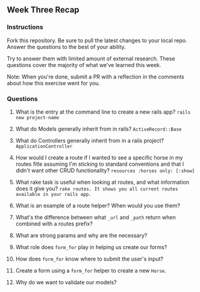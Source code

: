 ## Week Three Recap

### Instructions
Fork this repository. Be sure to pull the latest changes to your local repo. Answer the questions to the best of your ability.

Try to answer them with limited amount of external research. These questions cover the majority of what we've learned this week.

Note: When you're done, submit a PR with a reflection in the comments about how this exercise went for you.

### Questions

1. What is the entry at the command line to create a new rails app?
`rails new project-name` 

2. What do Models generally inherit from in rails?
`ActiveRecord::Base`

3. What do Controllers generally inherit from in a rails project?
`ApplicationController`

4. How would I create a route if I wanted to see a specific horse in my routes fitle assuming I'm sticking to standard conventions and that I didn't want other CRUD functionality?
`resources :horses only: [:show]`

5. What rake task is useful when looking at routes, and what information does it give you?
`rake routes. It shows you all current routes available in your rails app.`

6. What is an example of a route helper? When would you use them?
7. What's the difference between what `_url` and `_path` return when combined with a routes prefix?
8. What are strong params and why are the necessary?
9. What role does `form_for` play in helping us create our forms?
10. How does `form_for` know where to submit the user's input?
11. Create a form using a `form_for` helper to create a new `Horse`. 
12. Why do we want to validate our models?
